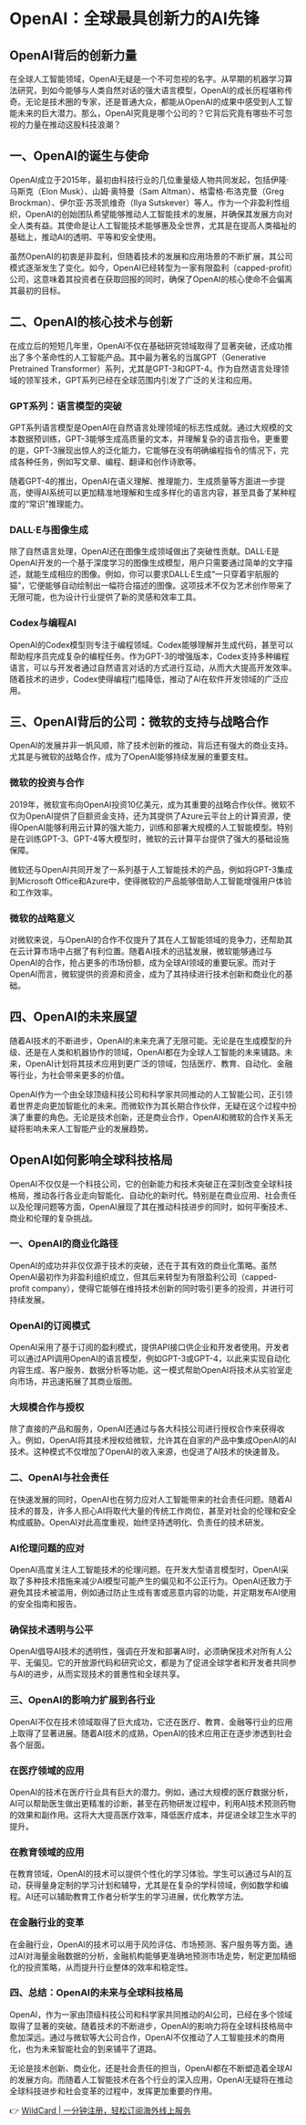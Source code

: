 # OpenAI：全球最具创新力的AI先锋

## OpenAI背后的创新力量

在全球人工智能领域，OpenAI无疑是一个不可忽视的名字。从早期的机器学习算法研究，到如今能够与人类自然对话的强大语言模型，OpenAI的成长历程堪称传奇。无论是技术圈的专家，还是普通大众，都能从OpenAI的成果中感受到人工智能未来的巨大潜力。那么，OpenAI究竟是哪个公司的？它背后究竟有哪些不可忽视的力量在推动这股科技浪潮？



## 一、OpenAI的诞生与使命

OpenAI成立于2015年，最初由科技行业的几位重量级人物共同发起，包括伊隆·马斯克（Elon Musk）、山姆·奥特曼（Sam Altman）、格雷格·布洛克曼（Greg Brockman）、伊尔亚·苏茨凯维奇（Ilya Sutskever）等人。作为一个非盈利性组织，OpenAI的创始团队希望能够推动人工智能技术的发展，并确保其发展方向对全人类有益。其使命是让人工智能技术能够惠及全世界，尤其是在提高人类福祉的基础上，推动AI的透明、平等和安全使用。



虽然OpenAI的初衷是非盈利，但随着技术的发展和应用场景的不断扩展，其公司模式逐渐发生了变化。如今，OpenAI已经转型为一家有限盈利（capped-profit）公司，这意味着其投资者在获取回报的同时，确保了OpenAI的核心使命不会偏离其最初的目标。



## 二、OpenAI的核心技术与创新

在成立后的短短几年里，OpenAI不仅在基础研究领域取得了显著突破，还成功推出了多个革命性的人工智能产品。其中最为著名的当属GPT（Generative Pretrained Transformer）系列，尤其是GPT-3和GPT-4。作为自然语言处理领域的领军技术，GPT系列已经在全球范围内引发了广泛的关注和应用。

### GPT系列：语言模型的突破

GPT系列语言模型是OpenAI在自然语言处理领域的标志性成就。通过大规模的文本数据预训练，GPT-3能够生成高质量的文本，并理解复杂的语言指令。更重要的是，GPT-3展现出惊人的泛化能力，它能够在没有明确编程指令的情况下，完成各种任务，例如写文章、编程、翻译和创作诗歌等。

随着GPT-4的推出，OpenAI在语义理解、推理能力、生成质量等方面进一步提高，使得AI系统可以更加精准地理解和生成多样化的语言内容，甚至具备了某种程度的“常识”推理能力。

### DALL·E与图像生成

除了自然语言处理，OpenAI还在图像生成领域做出了突破性贡献。DALL·E是OpenAI开发的一个基于深度学习的图像生成模型，用户只需要通过简单的文字描述，就能生成相应的图像。例如，你可以要求DALL·E生成“一只穿着宇航服的猫”，它便能够自动绘制出一幅符合描述的图像。这项技术不仅为艺术创作带来了无限可能，也为设计行业提供了新的灵感和效率工具。

### Codex与编程AI

OpenAI的Codex模型则专注于编程领域。Codex能够理解并生成代码，甚至可以帮助程序员完成复杂的编程任务。作为GPT-3的增强版本，Codex支持多种编程语言，可以与开发者通过自然语言对话的方式进行互动，从而大大提高开发效率。随着技术的进步，Codex使得编程门槛降低，推动了AI在软件开发领域的广泛应用。

## 三、OpenAI背后的公司：微软的支持与战略合作

OpenAI的发展并非一帆风顺，除了技术创新的推动，背后还有强大的商业支持。尤其是与微软的战略合作，成为了OpenAI能够持续发展的重要支柱。

### 微软的投资与合作

2019年，微软宣布向OpenAI投资10亿美元，成为其重要的战略合作伙伴。微软不仅为OpenAI提供了巨额资金支持，还为其提供了Azure云平台上的计算资源，使得OpenAI能够利用云计算的强大能力，训练和部署大规模的人工智能模型。特别是在训练GPT-3、GPT-4等大模型时，微软的云计算平台提供了强大的基础设施保障。

微软还与OpenAI共同开发了一系列基于人工智能技术的产品，例如将GPT-3集成到Microsoft Office和Azure中，使得微软的产品能够借助人工智能增强用户体验和工作效率。

### 微软的战略意义

对微软来说，与OpenAI的合作不仅提升了其在人工智能领域的竞争力，还帮助其在云计算市场中占据了有利位置。随着AI技术的迅猛发展，微软能够通过与OpenAI的合作，抢占更多的市场份额，成为全球AI领域的重要玩家。而对于OpenAI而言，微软提供的资源和资金，成为了其持续进行技术创新和商业化的基础。

## 四、OpenAI的未来展望

随着AI技术的不断进步，OpenAI的未来充满了无限可能。无论是在生成模型的升级、还是在人类和机器协作的领域，OpenAI都在为全球人工智能的未来铺路。未来，OpenAI计划将其技术应用到更广泛的领域，包括医疗、教育、自动化、金融等行业，为社会带来更多的价值。

OpenAI作为一个由全球顶级科技公司和科学家共同推动的人工智能公司，正引领着世界走向更加智能化的未来。而微软作为其长期合作伙伴，无疑在这个过程中扮演了重要的角色。无论是技术创新，还是商业合作，OpenAI和微软的合作关系无疑将影响未来人工智能产业的发展趋势。

## OpenAI如何影响全球科技格局

OpenAI不仅仅是一个科技公司，它的创新能力和技术突破正在深刻改变全球科技格局，推动各行各业走向智能化、自动化的新时代。特别是在商业应用、社会责任以及伦理问题等方面，OpenAI展现了其在推动科技进步的同时，如何平衡技术、商业和伦理的复杂挑战。

### 一、OpenAI的商业化路径

OpenAI的成功并非仅仅源于技术的突破，还在于其有效的商业化策略。虽然OpenAI最初作为非盈利组织成立，但其后来转型为有限盈利公司（capped-profit company），使得它能够在维持技术创新的同时吸引更多的投资，并进行可持续发展。

### OpenAI的订阅模式

OpenAI采用了基于订阅的盈利模式，提供API接口供企业和开发者使用。开发者可以通过API调用OpenAI的语言模型，例如GPT-3或GPT-4，以此来实现自动化内容生成、客户服务、数据分析等功能。这一模式帮助OpenAI将技术从实验室走向市场，并迅速拓展了其商业版图。

### 大规模合作与授权

除了直接的产品和服务，OpenAI还通过与各大科技公司进行授权合作来获得收入。例如，OpenAI将其技术授权给微软，允许其在自家的产品中集成OpenAI的AI技术。这种模式不仅增加了OpenAI的收入来源，也促进了AI技术的快速普及。

### 二、OpenAI与社会责任

在快速发展的同时，OpenAI也在努力应对人工智能带来的社会责任问题。随着AI技术的普及，许多人担心AI将取代大量的传统工作岗位，甚至对社会的伦理和安全构成威胁。OpenAI对此高度重视，始终坚持透明化、负责任的技术研发。

### AI伦理问题的应对

OpenAI高度关注人工智能技术的伦理问题。在开发大型语言模型时，OpenAI采取了多种技术措施来减少AI模型可能产生的偏见和不公正行为。OpenAI还致力于避免其技术被滥用，例如通过防止生成有害或恶意内容的功能，并定期发布AI使用的安全指南和报告。

### 确保技术透明与公平

OpenAI倡导AI技术的透明性，强调在开发和部署AI时，必须确保技术对所有人公平、无偏见。它的开放源代码和研究论文，都是为了促进全球学者和开发者共同参与AI的进步，从而实现技术的普惠性和全球共享。

### 三、OpenAI的影响力扩展到各行业

OpenAI不仅在技术领域取得了巨大成功，它还在医疗、教育、金融等行业的应用上取得了显著进展。随着AI技术的成熟，OpenAI的技术应用正在逐步渗透到社会各个层面。

### 在医疗领域的应用

OpenAI的技术在医疗行业具有巨大的潜力。例如，通过大规模的医疗数据分析，AI可以帮助医生做出更精准的诊断，甚至在药物研发过程中，利用AI技术预测药物的效果和副作用。这将大大提高医疗效率，降低医疗成本，并促进全球卫生水平的提升。

### 在教育领域的应用

在教育领域，OpenAI的技术可以提供个性化的学习体验。学生可以通过与AI的互动，获得量身定制的学习计划和辅导，尤其是在复杂的学科领域，例如数学和编程。AI还可以辅助教育工作者分析学生的学习进展，优化教学方法。

### 在金融行业的变革

在金融行业，OpenAI的技术可以用于风险评估、市场预测、客户服务等方面。通过AI对海量金融数据的分析，金融机构能够更准确地预测市场走势，制定更加精细化的投资策略，从而提升行业整体的效率和稳定性。

### 四、总结：OpenAI的未来与全球科技格局

OpenAI，作为一家由顶级科技公司和科学家共同推动的AI公司，已经在多个领域取得了显著的突破。随着技术的不断进步，OpenAI的影响力将在全球科技格局中愈加深远。通过与微软等大公司合作，OpenAI不仅推动了人工智能技术的商用化，也为未来智能社会的到来铺平了道路。

无论是技术创新、商业化，还是社会责任的担当，OpenAI都在不断塑造着全球AI的发展方向。而随着人工智能技术在各个行业的深入应用，OpenAI无疑将在推动全球科技进步和社会变革的过程中，发挥更加重要的作用。

👉 [WildCard | 一分钟注册，轻松订阅海外线上服务](https://bbtdd.com/WildCard)